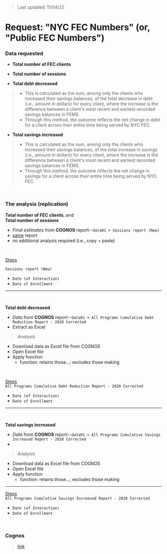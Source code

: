 > Last updated: 11/04/22

# Request: "NYC FEC Numbers" (or, "Public FEC Numbers")

### Data requested

- **Total number of FEC clients**
>

- **Total number of sessions**
>

- **Total debt decreased**
> - This is calculated as the sum, among only the clients who increased their savings balances, of the total decrease in debt (i.e., amount in dollars) for every client, where the increase is the difference between a client's most recent and earliest recorded savings balances in FEMS.
> - Through this method, the outcome reflects the net change in debt for a client across their entire time being served by NYC FEC.

- **Total savings increased**
> - This is calculated as the sum, among only the clients who increased their savings balances, of the total increase in savings (i.e., amount in dollars) for every client, where the increase is the difference between a client's most recent and earliest recorded savings balances in FEMS.
> - Through this method, the outcome reflects the net change in savings for a client across their entire time being served by NYC FEC.

<br>

### The analysis (replication)

**Total number of FEC clients**, and   
**Total number of sessions**
  - *Final estimates* from **COGNOS** report--`data01 > Sessions report (New)`
  - <ins>same</ins> report  
  - no additional analysis required (i.e., copy + paste)

<br>  

<ins>Steps</ins>  

`Sessions report (New)`    
- `Date (of Interaction)`  
- `Date of Enrollment`  

<hr>

<br>

**Total debt decreased**
  - *Data* from **COGNOS** report--`data01 > All Programs Cumulative Debt Reduction Report - 2020 Corrected`
  - Extract as Excel

> *Analysis*   
  - Download data as Excel file from COGNOS  
  - Open Excel file  
  - Apply function    
    - function: retains those...; excludes those making

<br>

<ins>Steps</ins>  
`All Programs Cumulative Debt Reduction Report - 2020 Corrected`    
- `Date (of Interaction)`  
- `Date of Enrollment`  

<hr>

<br>

**Total savings increased**
  - *Data* from **COGNOS** report--`data01 > All Programs Cumulative Savings Increased Report - 2020 Corrected`
  - 

> *Analysis*  
  - Download data as Excel file from COGNOS
  - Open Excel file
  - Apply function
    - function: retains those...; excludes those making

<hr>

<ins>Steps</ins>  
`All Programs Cumulative Savings Increased Report - 2020 Corrected`    
- `Date (of Interaction)`  
- `Date of Enrollment`  


<br>

### Cognos

> [link](http://mspwvw-dcacbi01.dca.nycnet/cognos11x/bi/)


